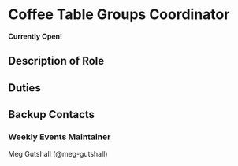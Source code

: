 # Coffee Table Groups Coordinator

**Currently Open!**

## Description of Role

<!-- Add content here! -->

## Duties

<!-- Add content here! -->

## Backup Contacts

<!-- Anyone else? -->

### Weekly Events Maintainer

Meg Gutshall (@meg-gutshall)
